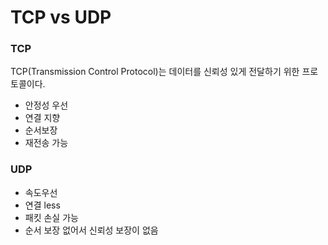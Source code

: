 # TCP vs UDP
### TCP
TCP(Transmission Control Protocol)는 데이터를 신뢰성 있게 전달하기 위한 프로토콜이다.
- 안정성 우선
- 연결 지향 
- 순서보장 
- 재전송 가능
### UDP
- 속도우선
- 연결 less
- 패킷 손실 가능
- 순서 보장 없어서 신뢰성 보장이 없음